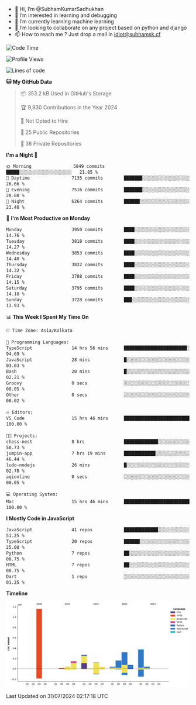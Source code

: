 - 👋 Hi, I’m @SubhamKumarSadhukhan
- 👀 I’m interested in learning and debugging
- 🌱 I’m currently learning machine learning
- 💞️ I’m looking to collaborate on any project based on python and django
- 📫 How to reach me ?
      Just drop a mail in idiot@subhamsk.cf

<!---
SubhamKumarSadhukhan/SubhamKumarSadhukhan is a ✨ special ✨ repository because its `README.md` (this file) appears on your GitHub profile.
You can click the Preview link to take a look at your changes.
--->


<!--START_SECTION:waka-->
![Code Time](http://img.shields.io/badge/Code%20Time-2%2C357%20hrs%2012%20mins-blue)

![Profile Views](http://img.shields.io/badge/Profile%20Views-1-blue)

![Lines of code](https://img.shields.io/badge/From%20Hello%20World%20I%27ve%20Written-2.8%20million%20lines%20of%20code-blue)

**🐱 My GitHub Data** 

> 📦 353.2 kB Used in GitHub's Storage 
 > 
> 🏆 9,930 Contributions in the Year 2024
 > 
> 🚫 Not Opted to Hire
 > 
> 📜 25 Public Repositories 
 > 
> 🔑 38 Private Repositories 
 > 
**I'm a Night 🦉** 

```text
🌞 Morning                5849 commits        █████░░░░░░░░░░░░░░░░░░░░   21.85 % 
🌆 Daytime                7135 commits        ███████░░░░░░░░░░░░░░░░░░   26.66 % 
🌃 Evening                7516 commits        ███████░░░░░░░░░░░░░░░░░░   28.08 % 
🌙 Night                  6264 commits        ██████░░░░░░░░░░░░░░░░░░░   23.40 % 
```
📅 **I'm Most Productive on Monday** 

```text
Monday                   3950 commits        ████░░░░░░░░░░░░░░░░░░░░░   14.76 % 
Tuesday                  3818 commits        ████░░░░░░░░░░░░░░░░░░░░░   14.27 % 
Wednesday                3853 commits        ████░░░░░░░░░░░░░░░░░░░░░   14.40 % 
Thursday                 3832 commits        ████░░░░░░░░░░░░░░░░░░░░░   14.32 % 
Friday                   3788 commits        ████░░░░░░░░░░░░░░░░░░░░░   14.15 % 
Saturday                 3795 commits        ████░░░░░░░░░░░░░░░░░░░░░   14.18 % 
Sunday                   3728 commits        ███░░░░░░░░░░░░░░░░░░░░░░   13.93 % 
```


📊 **This Week I Spent My Time On** 

```text
🕑︎ Time Zone: Asia/Kolkata

💬 Programming Languages: 
TypeScript               14 hrs 56 mins      ████████████████████████░   94.69 % 
JavaScript               28 mins             █░░░░░░░░░░░░░░░░░░░░░░░░   03.03 % 
Bash                     20 mins             █░░░░░░░░░░░░░░░░░░░░░░░░   02.21 % 
Groovy                   0 secs              ░░░░░░░░░░░░░░░░░░░░░░░░░   00.05 % 
Other                    0 secs              ░░░░░░░░░░░░░░░░░░░░░░░░░   00.02 % 

🔥 Editors: 
VS Code                  15 hrs 46 mins      █████████████████████████   100.00 % 

🐱‍💻 Projects: 
chess-nest               8 hrs               █████████████░░░░░░░░░░░░   50.73 % 
jumpin-app               7 hrs 19 mins       ████████████░░░░░░░░░░░░░   46.44 % 
ludo-nodejs              26 mins             █░░░░░░░░░░░░░░░░░░░░░░░░   02.78 % 
aqionline                0 secs              ░░░░░░░░░░░░░░░░░░░░░░░░░   00.05 % 

💻 Operating System: 
Mac                      15 hrs 46 mins      █████████████████████████   100.00 % 
```

**I Mostly Code in JavaScript** 

```text
JavaScript               41 repos            █████████████░░░░░░░░░░░░   51.25 % 
TypeScript               20 repos            ██████░░░░░░░░░░░░░░░░░░░   25.00 % 
Python                   7 repos             ██░░░░░░░░░░░░░░░░░░░░░░░   08.75 % 
HTML                     7 repos             ██░░░░░░░░░░░░░░░░░░░░░░░   08.75 % 
Dart                     1 repo              ░░░░░░░░░░░░░░░░░░░░░░░░░   01.25 % 
```



**Timeline**

![Lines of Code chart](https://raw.githubusercontent.com/SubhamKumarSadhukhan/SubhamKumarSadhukhan/main/assets/bar_graph.png)


 Last Updated on 31/07/2024 02:17:18 UTC
<!--END_SECTION:waka-->
